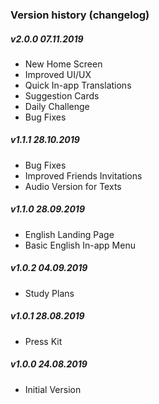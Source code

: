 ### Version history (changelog)

##### v2.0.0 *07.11.2019*
- New Home Screen
- Improved UI/UX
- Quick In-app Translations
- Suggestion Cards
- Daily Challenge
- Bug Fixes

##### v1.1.1 *28.10.2019*
- Bug Fixes
- Improved Friends Invitations
- Audio Version for Texts

##### v1.1.0 *28.09.2019*
- English Landing Page
- Basic English In-app Menu

##### v1.0.2 *04.09.2019*
- Study Plans

##### v1.0.1 *28.08.2019*
- Press Kit

##### v1.0.0 *24.08.2019*
- Initial Version
